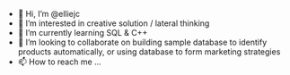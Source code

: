 - 👋 Hi, I’m @elliejc
- 👀 I’m interested in creative solution / lateral thinking
- 🌱 I’m currently learning SQL & C++
- 💞️ I’m looking to collaborate on building sample database to identify products automatically, or using database to form marketing strategies
- 📫 How to reach me ...

<!---
elliejc/elliejc is a ✨ special ✨ repository because its `README.md` (this file) appears on your GitHub profile.
You can click the Preview link to take a look at your changes.
--->
